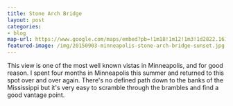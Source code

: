 ```yaml
---
title: Stone Arch Bridge
layout: post
categories:
- blog
map-url: https://www.google.com/maps/embed?pb=!1m18!1m12!1m3!1d2822.161070692908!2d-93.25306868363984!3d44.98103897909817!2m3!1f0!2f0!3f0!3m2!1i1024!2i768!4f13.1!3m3!1m2!1s0x0%3A0x0!2zNDTCsDU4JzUxLjciTiA5M8KwMTUnMDMuMiJX!5e0!3m2!1sen!2sus!4v1447381368759
featured-image: /img/20150903-minneapolis-stone-arch-bridge-sunset.jpg
---
```

This view is one of the most well known vistas in Minneapolis, and for good reason. I spent four months in Minneapolis this summer and returned to this spot over and over again. There's no defined path down to the banks of the Mississippi but it's very easy to scramble through the brambles and find a good vantage point.

